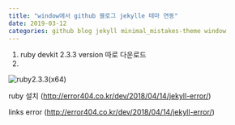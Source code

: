 ```yaml
---
title: "window에서 github 블로그 jekylle 테마 연동"
date: 2019-03-12
categories: github blog jekyll minimal_mistakes-theme window
---
```


1. ruby devkit 2.3.3 version 따로 다운로드
2.

![ruby2.3.3(x64)](2meu.github.io/img/ruby2.3.3.PNG)

ruby 설치
(http://error404.co.kr/dev/2018/04/14/jekyll-error/)

links error
(http://error404.co.kr/dev/2018/04/14/jekyll-error/)

